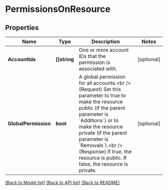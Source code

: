 # PermissionsOnResource

## Properties

Name | Type | Description | Notes
------------ | ------------- | ------------- | -------------
**AccountIds** | **[]string** | One or more account IDs that the permission is associated with. | [optional] 
**GlobalPermission** | **bool** | A global permission for all accounts.&lt;br /&gt; (Request) Set this parameter to true to make the resource public (if the parent parameter is &#x60;Additions&#x60;) or to make the resource private (if the parent parameter is &#x60;Removals&#x60;).&lt;br /&gt; (Response) If true, the resource is public. If false, the resource is private. | [optional] 

[[Back to Model list]](../README.md#documentation-for-models) [[Back to API list]](../README.md#documentation-for-api-endpoints) [[Back to README]](../README.md)


